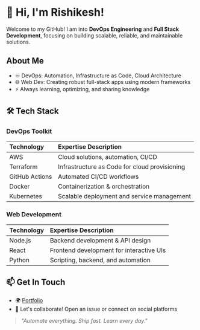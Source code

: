 # 👋 Hi, I'm Rishikesh!

Welcome to my GitHub! I am into **DevOps Engineering** and **Full Stack Development**, focusing on building scalable, reliable, and maintainable solutions.

## About Me

- ♾️ DevOps: Automation, Infrastructure as Code, Cloud Architecture
- 🌐 Web Dev: Creating robust full-stack apps using modern frameworks
- ⚡ Always learning, optimizing, and sharing knowledge


## 🛠️ Tech Stack

### DevOps Toolkit

| Technology | Expertise Description |
| :-- | :-- |
| AWS | Cloud solutions, automation, CI/CD |
| Terraform | Infrastructure as Code for cloud provisioning |
| GitHub Actions | Automated CI/CD workflows |
| Docker | Containerization \& orchestration |
| Kubernetes | Scalable deployment and service management |

### Web Development

| Technology | Expertise Description |
| :-- | :-- |
| Node.js | Backend development \& API design |
| React | Frontend development for interactive UIs |
| Python | Scripting, backend, and automation |


## 📫 Get In Touch

- 🌍 [Portfolio](https://www.rishikesh.info.np/)
- 💬 Let's collaborate! Open an issue or connect on social platforms

> *"Automate everything. Ship fast. Learn every day."*
